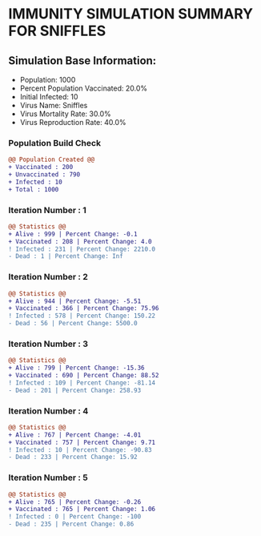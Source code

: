 # IMMUNITY SIMULATION SUMMARY FOR SNIFFLES

## Simulation Base Information:
+ Population: 1000
+ Percent Population Vaccinated: 20.0%
+ Initial Infected: 10
+ Virus Name: Sniffles
+ Virus Mortality Rate: 30.0%
+ Virus Reproduction Rate: 40.0%
### Population Build Check
```diff
@@ Population Created @@
+ Vaccinated : 200
+ Unvaccinated : 790
+ Infected : 10
+ Total : 1000
```
### Iteration Number : 1
```diff
@@ Statistics @@
+ Alive : 999 | Percent Change: -0.1
+ Vaccinated : 208 | Percent Change: 4.0
! Infected : 231 | Percent Change: 2210.0
- Dead : 1 | Percent Change: Inf
```
### Iteration Number : 2
```diff
@@ Statistics @@
+ Alive : 944 | Percent Change: -5.51
+ Vaccinated : 366 | Percent Change: 75.96
! Infected : 578 | Percent Change: 150.22
- Dead : 56 | Percent Change: 5500.0
```
### Iteration Number : 3
```diff
@@ Statistics @@
+ Alive : 799 | Percent Change: -15.36
+ Vaccinated : 690 | Percent Change: 88.52
! Infected : 109 | Percent Change: -81.14
- Dead : 201 | Percent Change: 258.93
```
### Iteration Number : 4
```diff
@@ Statistics @@
+ Alive : 767 | Percent Change: -4.01
+ Vaccinated : 757 | Percent Change: 9.71
! Infected : 10 | Percent Change: -90.83
- Dead : 233 | Percent Change: 15.92
```
### Iteration Number : 5
```diff
@@ Statistics @@
+ Alive : 765 | Percent Change: -0.26
+ Vaccinated : 765 | Percent Change: 1.06
! Infected : 0 | Percent Change: -100
- Dead : 235 | Percent Change: 0.86
```
